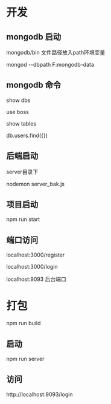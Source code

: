 # 开发

## mongodb 启动
mongodb/bin 文件路径放入path环境变量

mongod --dbpath F:mongodb-data


## mongodb 命令
show dbs   

use boss  

show tables  

db.users.find({})

## 后端启动

server目录下

nodemon server_bak.js

## 项目启动
npm run start 

## 端口访问
localhost:3000/register

localhost:3000/login

localhost:9093  后台端口


# 打包

npm run build

## 启动
npm run server

## 访问
http://localhost:9093/login


